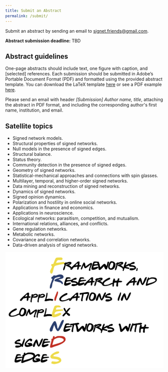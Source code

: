 ```yaml
---
title: Submit an Abstract
permalink: /submit/
---
```

Submit an abstract by sending an email to [signet.friends@gmail.com](mailto:signet.friends@gmail.com).

**Abstract submission deadline:** TBD

## Abstract guidelines
One-page abstracts should include text, one figure with caption, and [selected] references. Each submission should be submitted in Adobe’s Portable Document Format (PDF) and formatted using the provided abstract template. You can download the LaTeX template [here](https://github.com/NetSci2025/netsci2025.github.io/raw/main/assets/templates/NetSci2025_abstract_template.zip) or see a PDF example [here](https://github.com/user-attachments/files/16743747/NetSci2025_sample_abstract.pdf).

Please send an email with header *[Submission] Author name, title*, attaching the abstract in PDF format, and including the corresponding author's first name, institution, and email.

## Satellite topics
- Signed network models.
- Structural properties of signed networks.
- Null models in the presence of signed edges.
- Structural balance.
- Status theory.
- Community detection in the presence of signed edges.
- Geometry of signed networks.
- Statistical-mechanical approaches and connections with spin glasses.
- Multilayer, temporal, and higher-order signed networks.
- Data mining and reconstruction of signed networks.
- Dynamics of signed networks.
- Signed opinion dynamics.
- Polarization and hostility in online social networks.
- Applications in finance and economics.
- Applications in neuroscience.
- Ecological networks: parasitism, competition, and mutualism.
- International relations, alliances, and conflicts.
- Gene regulation networks.
- Metabolic networks.
- Covariance and correlation networks.
- Data-driven analysis of signed networks.

![Abstract Submission](/assets/logo.png)
